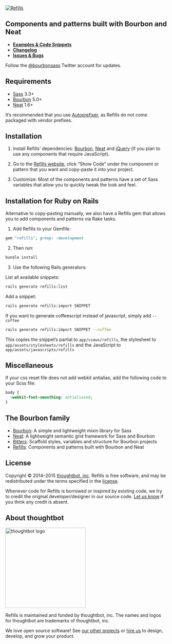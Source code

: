 [![Refills](http://images.thoughtbot.com/bourbon/refills-logo.svg)](http://refills.bourbon.io)

## Components and patterns built with Bourbon and Neat

- **[Examples & Code Snippets](http://refills.bourbon.io)**
- **[Changelog](https://github.com/thoughtbot/refills/releases)**
- **[Issues & Bugs](https://github.com/thoughtbot/refills/issues)**

Follow the [@bourbonsass](https://twitter.com/bourbonsass) Twitter account
for updates.

## Requirements

- [Sass] 3.3+
- [Bourbon] 5.0+
- [Neat] 1.6+

It’s recommended that you use [Autoprefixer], as Refills do not come packaged
with vendor prefixes.

[Sass]: https://github.com/sass/sass
[Bourbon]: https://github.com/thoughtbot/bourbon
[Neat]: https://github.com/thoughtbot/neat
[Autoprefixer]: https://github.com/postcss/autoprefixer

## Installation

1. Install Refills’ dependencies: [Bourbon](https://github.com/thoughtbot/bourbon#installation), [Neat](https://github.com/thoughtbot/neat#installation) and [jQuery](http://jquery.com/download) (if you plan to use any components that require JavaScript).

2. Go to the [Refills website](http://refills.bourbon.io), click “Show Code” under the component or pattern that you want and copy-paste it into your project.

3. Customize: Most of the components and patterns have a set of Sass variables that allow you to quickly tweak the look and feel.

## Installation for Ruby on Rails

Alternative to copy-pasting manually, we also have a Refills gem that allows you to add components and patterns via Rake tasks.

1. Add Refills to your Gemfile:

  ```ruby
  gem "refills", group: :development
  ```

2. Then run:

  ```bash
  bundle install
  ```

3. Use the following Rails generators:

  List all available snippets:

  ```bash
  rails generate refills:list
  ```

  Add a snippet:

  ```bash
  rails generate refills:import SNIPPET
  ```

  If you want to generate coffeescript instead of javascript, simply add `--coffee`

  ```bash
  rails generate refills:import SNIPPET --coffee
  ```

  This copies the snippet’s partial to `app/views/refills`, the stylesheet to `app/assets/stylesheets/refills` and the JavaScript to `app/assets/javascripts/refills`

## Miscellaneous

If your css reset file does not add webkit antialias, add the following code to your Scss file:

```css
body {
  -webkit-font-smoothing: antialiased;
}
```

## The Bourbon family

- [Bourbon](https://github.com/thoughtbot/bourbon): A simple and lightweight mixin library for Sass
- [Neat](https://github.com/thoughtbot/neat): A lightweight semantic grid framework for Sass and Bourbon
- [Bitters](https://github.com/thoughtbot/bitters): Scaffold styles, variables and structure for Bourbon projects
- [Refills](https://github.com/thoughtbot/refills): Components and patterns built with Bourbon and Neat

## License

Copyright © 2014–2015 [thoughtbot, inc](http://thoughtbot.com). Refills is free software, and may be redistributed under the terms specified in the [license](LICENSE.md).

Whenever code for Refills is borrowed or inspired by existing code, we try to credit the original developer/designer in our source code. [Let us know](mailto:design+bourbon@thoughtbot.com) if you think any credit is absent.

## About thoughtbot

[<img src="http://presskit.thoughtbot.com/images/signature.svg" width="250" alt="thoughtbot logo">][hire]

Refills is maintained and funded by thoughtbot, inc.
The names and logos for thoughtbot are trademarks of thoughtbot, inc.

We love open source software!
See [our other projects][community]
or [hire us][hire] to design, develop, and grow your product.

[community]: https://thoughtbot.com/community?utm_source=github
[hire]: https://thoughtbot.com/hire-us?utm_source=github
